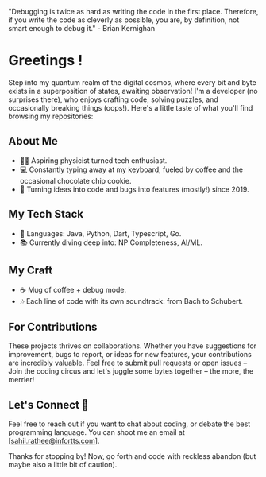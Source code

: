 "Debugging is twice as hard as writing the code in the first place. Therefore, if you write the code as cleverly as possible, you are, by definition, not smart enough to debug it." - Brian Kernighan

# Greetings !

Step into my quantum realm of the digital cosmos, where every bit and byte exists in a superposition of states, awaiting observation!
I'm a developer (no surprises there), who enjoys crafting code, solving puzzles, and occasionally breaking things (oops!). Here's a little taste of what you'll find browsing my repositories:

## About Me

- 🧙‍♂️ Aspiring physicist turned tech enthusiast.
- 💻 Constantly typing away at my keyboard, fueled by coffee and the occasional chocolate chip cookie.
- 🎨 Turning ideas into code and bugs into features (mostly!) since 2019.

## My Tech Stack

- 🔧 Languages: Java, Python, Dart, Typescript, Go.
- 📚 Currently diving deep into: NP Completeness, AI/ML.

## My Craft

- ☕ Mug of coffee + debug mode.
- 🎶 Each line of code with its own soundtrack: from Bach to Schubert.

## For Contributions

These projects thrives on collaborations. Whether you have suggestions for improvement, bugs to report, or ideas for new features, your contributions are incredibly valuable. Feel free to submit pull requests or open issues – Join the coding circus and let's juggle some bytes together – the more, the merrier!

## Let's Connect 🚀

Feel free to reach out if you want to chat about coding, or debate the best programming language. You can shoot me an email at [sahil.rathee@infortts.com].

Thanks for stopping by! Now, go forth and code with reckless abandon (but maybe also a little bit of caution).
